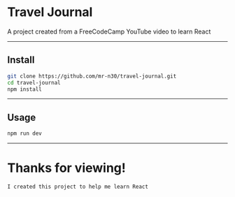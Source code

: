 # Travel Journal
A project created from a FreeCodeCamp YouTube video to learn React

---

## Install
```sh
git clone https://github.com/mr-n30/travel-journal.git
cd travel-journal
npm install
```

---

## Usage
```sh
npm run dev
```

---

# Thanks for viewing!
```
I created this project to help me learn React
```
